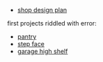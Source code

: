 - [shop design plan](https://app.sketchup.com/share/tc/northAmerica/6GsdB_iKSoA?stoken=BBbzqSc0MjH8vjHNlO9wkNHXwYJSWKRErdTDyxgA2MAc33DqTr7X9ujJxzeeO0Ng&source=web)

first projects riddled with error:

- [pantry](https://youtu.be/Q1i542LIVKw)
- [step face](https://youtu.be/RsaCBfMJgXk)
- [garage high shelf](https://youtu.be/fcuf-fkyHDk)
